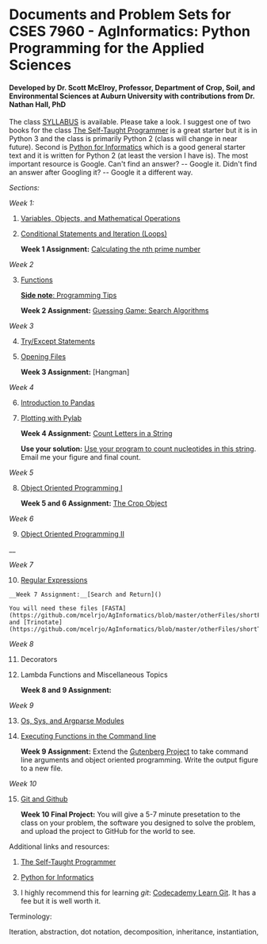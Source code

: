 # Documents and Problem Sets for CSES 7960 - AgInformatics: Python Programming for the Applied Sciences

#### Developed by Dr. Scott McElroy, Professor, Department of Crop, Soil, and Environmental Sciences at Auburn University with contributions from Dr. Nathan Hall, PhD

The class [SYLLABUS](https://github.com/mcelrjo/AgInformatics/blob/master/AginformaticsClassSyllabus2020.docx) is available.  Please take a look.  I suggest one of two books for the class [The Self-Taught Programmer](https://www.amazon.com/Self-Taught-Programmer-Definitive-Programming-Professionally-ebook/dp/B01M01YDQA/ref=sr_1_1?ie=UTF8&qid=1525742659&sr=8-1&keywords=the+self+taught+programmer) is a great starter but it is in Python 3 and the class is primarily Python 2 (class will change in near future).  Second is [Python for Informatics](https://www.amazon.com/Python-Informatics-Exploring-Information-ebook/dp/B00K0O8HFQ/ref=sr_1_3?s=digital-text&ie=UTF8&qid=1525742737&sr=1-3&keywords=python+for+informatics) which is a good general starter text and it is written for Python 2 (at least the version I have is). The most important resource is Google.  Can't find an answer? -- Google it.  Didn't find an answer after Googling it? -- Google it a different way.

*Sections:*

_Week 1:_

1.  [Variables, Objects, and Mathematical Operations](https://github.com/mcelrjo/AgInformatics/blob/master/variables.md)

2.  [Conditional Statements and Iteration (Loops)](https://github.com/mcelrjo/AgInformatics/blob/master/conditionalIteration.md)

	__Week 1 Assignment:__ [Calculating the nth prime number](https://github.com/mcelrjo/AgInformatics/blob/master/practiceAssignments/nthPrimeNumber.txt)

_Week 2_

3.  [Functions](https://github.com/mcelrjo/AgInformatics/blob/master/functions.md)

	[__Side note__: Programming Tips](https://github.com/mcelrjo/AgInformatics/blob/master/lectureTopics/sidenotes.md)

	__Week 2 Assignment:__ [Guessing Game: Search Algorithms](https://github.com/mcelrjo/AgInformatics/blob/master/practiceAssignments/theGuessingGame.md)

_Week 3_

4. [Try/Except Statements](https://github.com/mcelrjo/AgInformatics/blob/master/lectureTopics/tryExcept.md)

5.  [Opening Files](https://github.com/mcelrjo/AgInformatics/blob/master/lectureTopics/openFiles.md)

	__Week 3 Assignment:__ [Hangman]

_Week 4_

6.  [Introduction to Pandas](https://github.com/mcelrjo/AgInformatics/blob/master/lectureTopics/pandas.md)

7.  [Plotting with Pylab](https://github.com/mcelrjo/AgInformatics/blob/master/lectureTopics/pylab.md)


	__Week 4 Assignment:__ [Count Letters in a String](https://github.com/mcelrjo/AgInformatics/blob/master/practiceAssignments/countingLetters.txt)

	__Use your solution:__ [Use your program to count nucleotides in this string](https://github.com/mcelrjo/AgInformatics/blob/master/otherFiles/NC_012920.1.fasta). Email me your figure and final count. 


_Week 5_

8.  [Object Oriented Programming I](https://github.com/mcelrjo/AgInformatics/blob/master/lectureTopics/oopI.md)

	__Week 5 and 6 Assignment:__ [The Crop Object](https://github.com/mcelrjo/AgInformatics/blob/master/practiceAssignments/cropModel_YOURNAMEHERE.md)

_Week 6_

9.  [Object Oriented Programming II](https://github.com/mcelrjo/AgInformatics/blob/master/lectureTopics/oop2.md)

__

_Week 7_

10.  [Regular Expressions](https://github.com/mcelrjo/AgInformatics/blob/master/lectureTopics/regularExpressions.md)

	__Week 7 Assignment:__[Search and Return]()

	You will need these files [FASTA](https://github.com/mcelrjo/AgInformatics/blob/master/otherFiles/shortFASTA.fasta) and [Trinotate](https://github.com/mcelrjo/AgInformatics/blob/master/otherFiles/shortTrinotate.xls)

_Week 8_

11. Decorators

12. Lambda Functions and Miscellaneous Topics

	__Week 8 and 9 Assignment:__

_Week 9_

13. [Os, Sys, and Argparse Modules](https://github.com/mcelrjo/AgInformatics/blob/master/lectureTopics/osSys.md)

14. [Executing Functions in the Command line]()

	__Week 9 Assignment:__ Extend the [Gutenberg Project](https://github.com/mcelrjo/AgInformatics/blob/master/otherFiles/gutenbergSolution.py) to take command line arguments and object oriented programming. Write the output figure to a new file.  

_Week 10_

15. [Git and Github](https://github.com/mcelrjo/AgInformatics/blob/master/lectureTopics/gitNotes.md)

	__Week 10 Final Project:__ You will give a 5-7 minute presetation to the class on your problem, the software you designed to solve the problem, and upload the project to GitHub for the world to see. 



Additional links and resources:

1.  [The Self-Taught Programmer](https://www.amazon.com/Self-Taught-Programmer-Definitive-Programming-Professionally-ebook/dp/B01M01YDQA/ref=sr_1_1?ie=UTF8&qid=1525742659&sr=8-1&keywords=the+self+taught+programmer)

2.  [Python for Informatics](https://www.amazon.com/Python-Informatics-Exploring-Information-ebook/dp/B00K0O8HFQ/ref=sr_1_3?s=digital-text&ie=UTF8&qid=1525742737&sr=1-3&keywords=python+for+informatics)

3. I highly recommend this for learning _git_:  [Codecademy Learn Git](https://www.codecademy.com/learn/learn-git).  It has a fee but it is well worth it.




Terminology:

Iteration, abstraction, dot notation, decomposition, inheritance, instantiation, 
